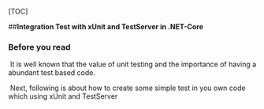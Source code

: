 [TOC]

##**Integration Test with xUnit and TestServer  in .NET-Core**

### Before you read

​    It is well known that  the value of unit testing and the importance of having a abundant test based code.

​    Next, following is about how to create some simple test in you own code which using xUnit and TestServer



